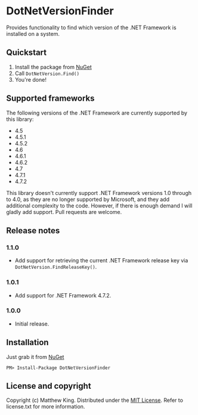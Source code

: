 DotNetVersionFinder
===================

Provides functionality to find which version of the .NET Framework is installed on a system.

Quickstart
----------

1) Install the package from [NuGet](https://www.nuget.org/packages/DotNetVersionFinder)
2) Call `DotNetVersion.Find()`
3) You're done!

Supported frameworks
--------------------

The following versions of the .NET Framework are currently supported by this library:

* 4.5
* 4.5.1
* 4.5.2
* 4.6
* 4.6.1
* 4.6.2
* 4.7
* 4.7.1
* 4.7.2

This library doesn't currently support .NET Framework versions 1.0 through to 4.0, as they are no longer supported by Microsoft, and they add additional complexity to the code. However, if there is enough demand I will gladly add support. Pull requests are welcome.

Release notes
-------------

### 1.1.0

* Add support for retrieving the current .NET Framework release key via `DotNetVersion.FindReleaseKey()`.

### 1.0.1

* Add support for .NET Framework 4.7.2.

### 1.0.0

* Initial release.

Installation
------------

Just grab it from [NuGet](https://www.nuget.org/packages/DotNetVersionFinder/)

```
PM> Install-Package DotNetVersionFinder
```

License and copyright
---------------------

Copyright (c) Matthew King.
Distributed under the [MIT License](http://opensource.org/licenses/MIT). Refer to license.txt for more information.

